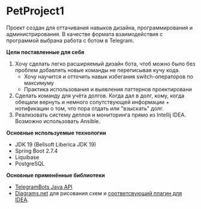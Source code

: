 # PetProject1
<p>Проект создан для оттачивания навыков дизайна, программирования и администрирования. В качестве формата взаимодействия с программой выбрана работа с ботом в Telegram.

**Цели поставленные для себя**
1. Хочу сделать легко расширяемый дизайн бота, чтоб можно было без проблем добавлять новые команды не переписывая кучу кода. 
    * Хочу научится и отточить навык избегания switch-операторов по максимуму
    * Практика использования и выявления паттернов проектировани
2. Сделать команду для учёта долгов. Когда дал в долг, кому, когда обещали вернуть и немного сопутствующей информации + нотификации о том, что пора отдать или "взыскать" долг. 
3. Реализовать систему деплоя и мониторинга прямо из Intellij IDEA. Возможно использовать Ansible.

**Основные используемые технологии** 
* JDK 19 (Bellsoft Liberica JDK 19)
* Spring Boot 2.7.4
* Liquibase
* PostgreSQL

**Основные применённые библиотеки**
* [TelegramBots Java API](https://github.com/rubenlagus/TelegramBots)
* [Diagrams.net](diagrams.net) для рисования схем и [соответсвующий плагин для IDEA](https://plugins.jetbrains.com/plugin/15635-diagrams-net-integration).
